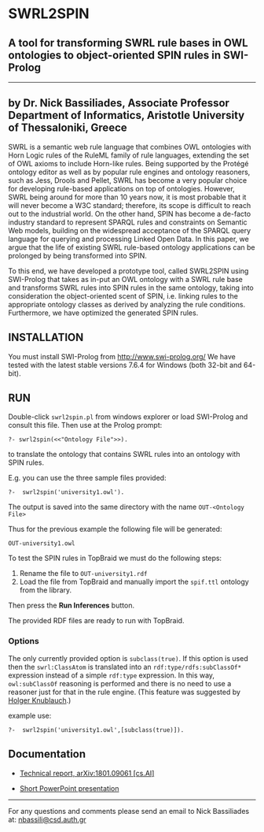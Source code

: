 # SWRL2SPIN
## A tool for transforming SWRL rule bases in OWL ontologies to object-oriented SPIN rules in SWI-Prolog
----------------------------------------------------------------------------------------------------------------
by Dr. Nick Bassiliades, Associate Professor
Department of Informatics, Aristotle University of Thessaloniki, Greece
----------------------------------------------------------------------------------------------------------------
SWRL is a semantic web rule language that combines OWL ontologies with Horn Logic rules of the RuleML family of rule languages, extending the set of OWL axioms to include Horn-like rules. Being supported by the
Protégé ontology editor as well as by popular rule engines and ontology reasoners, such as Jess, Drools and Pellet, SWRL has become a very popular choice for developing rule-based applications on top of
ontologies. However, SWRL being around for more than 10 years now, it is most probable that it will never become a W3C standard; therefore, its scope is difficult to reach out to the industrial world. On the
other hand, SPIN has become a de-facto industry standard to represent SPARQL rules and constraints on Semantic Web models, building on the widespread acceptance of the SPARQL query language for querying and
processing Linked Open Data. In this paper, we argue that the life of existing SWRL rule-based ontology applications can be prolonged by being transformed into SPIN.

To this end, we have developed a prototype tool, called SWRL2SPIN using SWI-Prolog that takes as in-put an OWL ontology with a SWRL rule base and transforms SWRL rules into SPIN rules in the same ontology, taking
into consideration the object-oriented scent of SPIN, i.e. linking rules to the appropriate ontology classes as derived by analyzing the rule conditions. Furthermore, we have optimized the generated SPIN rules.

## INSTALLATION

You must install SWI-Prolog from http://www.swi-prolog.org/
We have tested with the latest stable versions 7.6.4 for Windows (both 32-bit and 64-bit).

## RUN

Double-click `swrl2spin.pl` from windows explorer or load SWI-Prolog and consult this file.
Then use at the Prolog prompt:

    ?- swrl2spin(<<"Ontology File">>).

to translate the ontology that contains SWRL rules into an ontology with SPIN rules.

E.g. you can use the three sample files provided:

    ?-  swrl2spin('university1.owl').

The output is saved into the same directory with the name
`OUT-<Ontology File>`

Thus for the previous example the following file will be generated:

    OUT-university1.owl

To test the SPIN rules in TopBraid we must do the following steps:
1) Rename the file to `OUT-university1.rdf`
2) Load the file from TopBraid and manually import the `spif.ttl` ontology from the library.

Then press the **Run Inferences** button.

The provided RDF files are ready to run with TopBraid.

### Options

The only currently provided option is `subclass(true)`.
If this option is used then the `swrl:ClassAtom` is translated into an `rdf:type/rdfs:subClassOf*` expression instead of a simple `rdf:type` expression.
In this way, `owl:subClassOf` reasoning is performed and there is no need to use a reasoner just for that in the rule engine.
(This feature was suggested by [Holger Knublauch](https://github.com/HolgerKnublauch).)

example use:

    ?-  swrl2spin('university1.owl',[subclass(true)]).

## Documentation

* [Technical report, arXiv:1801.09061 [cs.AI]](https://arxiv.org/abs/1801.09061)

* [Short PowerPoint presentation](http://intelligence.csd.auth.gr/files/SWRL2SPIN.pptx)

---------------------
For any questions and comments please send an email to Nick Bassiliades at: nbassili@csd.auth.gr
